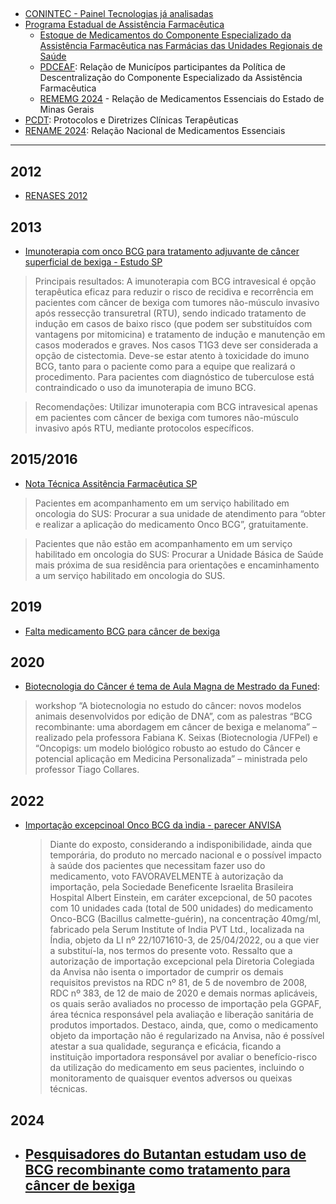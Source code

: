 ##
- [CONINTEC - Painel Tecnologias já analisadas](https://www.gov.br/conitec/pt-br/assuntos/avaliacao-de-tecnologias-em-saude/tecnologias-demandadas) 
- [Programa Estadual de Assistência Farmacêutica ](https://www.saude.mg.gov.br/obtermedicamentos/)
  - [Estoque de Medicamentos do Componente Especializado da Assistência Farmacêutica nas Farmácias das Unidades Regionais de Saúde](https://www.saude.mg.gov.br/wp-content/uploads/2025/03/Estoque-Medicamentos-CEAF_Unidades-Regionais-de-Saude_28-03-2025-1.pdf)
  - [PDCEAF](https://app.powerbi.com/view?r=eyJrIjoiZjFjZDVkNGEtMjI1Yi00NTFmLTlhYzctNTcwMTE3YmM3Njg0IiwidCI6Ijg3ZTRkYTJiLTgyZGYtNDhmNi05MTU3LTY5YzNjYTYwMGRmMiIsImMiOjR9&pageName=ReportSectionf9f1fb7868427056a42d): Relação de Municípos participantes da Política de Descentralização do Componente Especializado da Assistência Farmacêutica
  - [REMEMG 2024](https://www.saude.mg.gov.br/wp-content/uploads/2025/01/REMEMG_2024.pdf) - Relação de Medicamentos Essenciais do Estado de Minas Gerais
- [PCDT](https://www.gov.br/saude/pt-br/assuntos/pcdt): Protocolos e Diretrizes Clínicas Terapêuticas
- [RENAME 2024](https://bvsms.saude.gov.br/bvs/publicacoes/relacao_nacional_medicamentos_2024.pdf): Relação Nacional de Medicamentos Essenciais

---
## 2012
- [RENASES 2012](https://bvsms.saude.gov.br/bvs/publicacoes/relacao_nacional_acoes_saude.pdf)

## 2013

- [Imunoterapia com onco BCG para tratamento adjuvante de câncer superficial de bexiga - Estudo SP](https://www.saude.sp.gov.br/resources/instituto-de-saude/homepage/nucleos/nucleo-de-analise-e-projetos-de-avaliacao-de-tecnologias-de-saude/ptc_onco_bcg_com_capa.pdf)

> Principais resultados: A imunoterapia com BCG intravesical é opção terapêutica eficaz para reduzir o risco de recidiva e recorrência em pacientes com câncer de bexiga com tumores não-músculo invasivo após ressecção transuretral (RTU), sendo indicado
tratamento de indução em casos de baixo risco (que podem ser substituídos com vantagens por mitomicina) e tratamento de indução e manutenção em casos moderados e graves. Nos casos T1G3 deve ser considerada a opção de cistectomia. Deve-se estar atento à toxicidade do imuno BCG, tanto para o paciente como para a equipe que realizará o procedimento. Para pacientes com diagnóstico de tuberculose está contraindicado o uso da imunoterapia de imuno BCG.

> Recomendações: Utilizar imunoterapia com BCG intravesical apenas em pacientes com câncer de bexiga com tumores não-músculo invasivo após RTU, mediante protocolos específicos.

## 2015/2016

- [Nota Técnica Assitência Farmacêutica SP](https://www.saude.sp.gov.br/resources/ses/perfil/gestor/assistencia-farmaceutica/notas-tecnicas/nota_tecnica_06_assist_farm_2015_2v.pdf)

> Pacientes em acompanhamento em um serviço habilitado em oncologia do SUS: Procurar a sua unidade de atendimento para “obter e realizar a aplicação do medicamento Onco BCG”, gratuitamente.

> Pacientes que não estão em acompanhamento em um serviço habilitado em oncologia do SUS: Procurar a Unidade Básica de Saúde mais próxima de sua residência para orientações e encaminhamento a um serviço habilitado em oncologia do SUS.


## 2019

- [Falta medicamento BCG para câncer de bexiga](https://www.bbc.com/portuguese/brasil-50243246#:~:text=%22Me%20informaram%20que%20ele%20s%C3%B3,que%20acabou%20paralisando%20sua%20produ%C3%A7%C3%A3o.&text=Segundo%20a%20Anvisa%2C%20a%20interdi%C3%A7%C3%A3o,no%20primeiro%20trimestre%20de%202020.)

## 2020

- [Biotecnologia do Câncer é tema de Aula Magna de Mestrado da Funed](https://www.saude.mg.gov.br/noticias/biotecnologia-do-cancer-e-tema-de-aula-magna-de-mestrado-da-funed/):

 > workshop “A biotecnologia no estudo do câncer: novos modelos animais desenvolvidos por edição de DNA”, com as palestras “BCG recombinante: uma abordagem em câncer de bexiga e melanoma” – realizado pela professora Fabiana K. Seixas (Biotecnologia /UFPel) e “Oncopigs: um modelo biológico robusto ao estudo do Câncer e potencial aplicação em Medicina Personalizada” – ministrada pelo professor Tiago Collares.

## 2022

- [Importação excepcinoal Onco BCG da ìndia - parecer ANVISA](https://www.gov.br/anvisa/pt-br/composicao/diretoria-colegiada/reunioes-da-diretoria/votos-dos-circuitos-deliberativos-1/2022/cd-602-2022-voto.pdf)

  > Diante do exposto, considerando a indisponibilidade, ainda que temporária, do produto no mercado nacional e o possível impacto à saúde dos pacientes que necessitam
fazer uso do medicamento, voto FAVORAVELMENTE à autorização da importação, pela Sociedade Beneficente Israelita Brasileira Hospital Albert Einstein, em
caráter excepcional, de 50 pacotes com 10 unidades cada (total de 500 unidades) do medicamento Onco-BCG (Bacillus calmette-guérin), na concentração 40mg/ml, fabricado
pela Serum Institute of India PVT Ltd., localizada na Índia, objeto da LI nº 22/1071610-3, de 25/04/2022, ou a que vier a substituí-la, nos termos do presente voto.
Ressalto que a autorização de importação excepcional pela Diretoria Colegiada da Anvisa não isenta o importador de cumprir os demais requisitos previstos na RDC nº 81, de
5 de novembro de 2008, RDC nº 383, de 12 de maio de 2020 e demais normas aplicáveis, os quais serão avaliados no processo de importação pela GGPAF, área técnica responsável pela
avaliação e liberação sanitária de produtos importados.
  > Destaco, ainda, que, como o medicamento objeto da importação não é regularizado na Anvisa, não é possível atestar a sua qualidade, segurança e eficácia, ficando a instituição importadora responsável por avaliar o benefício-risco da utilização do medicamento em seus pacientes, incluindo o monitoramento de quaisquer eventos adversos ou queixas técnicas.

## 2024
  
- [Pesquisadores do Butantan estudam uso de BCG recombinante como tratamento para câncer de bexiga](https://butantan.gov.br/noticias/pesquisadores-do-butantan-estudam-uso-de-bcg-recombinante-como-tratamento-para-cancer-de-bexiga#:~:text=O%20tratamento%20consiste%20em%20cirurgia,de%20um%20cateter%20na%20uretra.)
  - 
